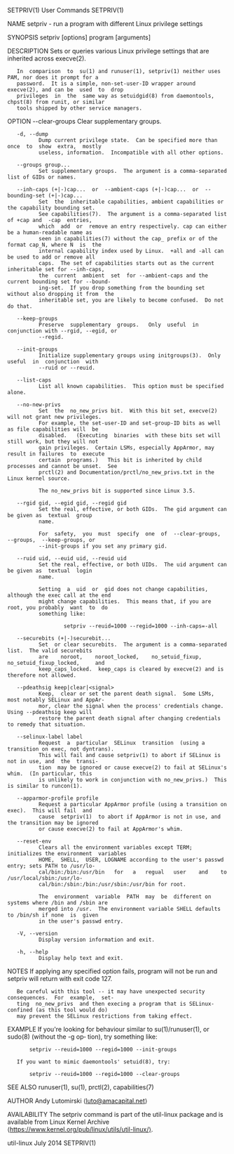 SETPRIV(1)                                   User Commands                                  SETPRIV(1)

NAME
       setpriv - run a program with different Linux privilege settings

SYNOPSIS
       setpriv [options] program [arguments]

DESCRIPTION
       Sets or queries various Linux privilege settings that are inherited across execve(2).

       In  comparison  to  su(1) and runuser(1), setpriv(1) neither uses PAM, nor does it prompt for a
       password.  It is a simple, non-set-user-ID wrapper around execve(2), and can be  used  to  drop
       privileges  in  the  same way as setuidgid(8) from daemontools, chpst(8) from runit, or similar
       tools shipped by other service managers.

OPTION
       --clear-groups
              Clear supplementary groups.

       -d, --dump
              Dump current privilege state.  Can be specified more than once  to  show  extra,  mostly
              useless, information.  Incompatible with all other options.

       --groups group...
              Set supplementary groups.  The argument is a comma-separated list of GIDs or names.

       --inh-caps (+|-)cap...  or  --ambient-caps (+|-)cap...  or  --bounding-set (+|-)cap...
              Set  the  inheritable capabilities, ambient capabilities or the capability bounding set.
              See capabilities(7).  The argument is a comma-separated list of +cap and  -cap  entries,
              which  add  or  remove an entry respectively. cap can either be a human-readable name as
              seen in capabilities(7) without the cap_ prefix or of the format cap_N, where N  is  the
              internal capability index used by Linux.  +all and -all can be used to add or remove all
              caps.  The set of capabilities starts out as the current inheritable set for --inh-caps,
              the  current  ambient  set  for --ambient-caps and the current bounding set for --bound‐
              ing-set.  If you drop something from the bounding set without also dropping it from  the
              inheritable set, you are likely to become confused.  Do not do that.

       --keep-groups
              Preserve  supplementary  groups.   Only  useful  in  conjunction with --rgid, --egid, or
              --regid.

       --init-groups
              Initialize supplementary groups using initgroups(3).  Only useful  in  conjunction  with
              --ruid or --reuid.

       --list-caps
              List all known capabilities.  This option must be specified alone.

       --no-new-privs
              Set  the  no_new_privs bit.  With this bit set, execve(2) will not grant new privileges.
              For example, the set-user-ID and set-group-ID bits as well as file capabilities will  be
              disabled.   (Executing  binaries  with these bits set will still work, but they will not
              gain privileges.  Certain LSMs, especially AppArmor, may result in failures  to  execute
              certain  programs.)   This bit is inherited by child processes and cannot be unset.  See
              prctl(2) and Documentation/prctl/no_new_privs.txt in the Linux kernel source.

              The no_new_privs bit is supported since Linux 3.5.

       --rgid gid, --egid gid, --regid gid
              Set the real, effective, or both GIDs.  The gid argument can be given as  textual  group
              name.

              For  safety,  you  must  specify  one  of  --clear-groups,  --groups,  --keep-groups, or
              --init-groups if you set any primary gid.

       --ruid uid, --euid uid, --reuid uid
              Set the real, effective, or both UIDs.  The uid argument can be given as  textual  login
              name.

              Setting  a  uid  or  gid does not change capabilities, although the exec call at the end
              might change capabilities.  This means that, if you are root, you probably  want  to  do
              something like:

                      setpriv --reuid=1000 --regid=1000 --inh-caps=-all

       --securebits (+|-)securebit...
              Set  or clear securebits.  The argument is a comma-separated list.  The valid securebits
              are    noroot,    noroot_locked,    no_setuid_fixup,     no_setuid_fixup_locked,     and
              keep_caps_locked.  keep_caps is cleared by execve(2) and is therefore not allowed.

       --pdeathsig keep|clear|<signal>
              Keep,  clear or set the parent death signal.  Some LSMs, most notably SELinux and AppAr‐
              mor, clear the signal when the process' credentials change.  Using --pdeathsig keep will
              restore the parent death signal after changing credentials to remedy that situation.

       --selinux-label label
              Request  a  particular  SELinux  transition  (using a transition on exec, not dyntrans).
              This will fail and cause setpriv(1) to abort if SELinux is not in use, and  the  transi‐
              tion  may be ignored or cause execve(2) to fail at SELinux's whim.  (In particular, this
              is unlikely to work in conjunction with no_new_privs.)  This is similar to runcon(1).

       --apparmor-profile profile
              Request a particular AppArmor profile (using a transition on exec).  This will fail  and
              cause  setpriv(1)  to abort if AppArmor is not in use, and the transition may be ignored
              or cause execve(2) to fail at AppArmor's whim.

       --reset-env
              Clears all the environment variables except TERM; initializes the environment  variables
              HOME,  SHELL,  USER, LOGNAME according to the user's passwd entry; sets PATH to /usr/lo‐
              cal/bin:/bin:/usr/bin   for   a   regual   user    and    to    /usr/local/sbin:/usr/lo‐
              cal/bin:/sbin:/bin:/usr/sbin:/usr/bin for root.

              The  environment  variable  PATH  may  be  different on systems where /bin and /sbin are
              merged into /usr.  The environment variable SHELL defaults to /bin/sh if none  is  given
              in the user's passwd entry.

       -V, --version
              Display version information and exit.

       -h, --help
              Display help text and exit.

NOTES
       If  applying  any  specified option fails, program will not be run and setpriv will return with
       exit code 127.

       Be careful with this tool -- it may have unexpected security consequences.  For  example,  set‐
       ting  no_new_privs  and then execing a program that is SELinux-confined (as this tool would do)
       may prevent the SELinux restrictions from taking effect.

EXAMPLE
       If you're looking for behaviour similar to su(1)/runuser(1), or sudo(8)  (without  the  -g  op‐
       tion), try something like:

           setpriv --reuid=1000 --regid=1000 --init-groups

       If you want to mimic daemontools' setuid(8), try:

           setpriv --reuid=1000 --regid=1000 --clear-groups

SEE ALSO
       runuser(1), su(1), prctl(2), capabilities(7)

AUTHOR
       Andy Lutomirski ⟨luto@amacapital.net⟩

AVAILABILITY
       The  setpriv  command  is  part  of  the  util-linux package and is available from Linux Kernel
       Archive ⟨https://www.kernel.org/pub/linux/utils/util-linux/⟩.

util-linux                                     July 2014                                    SETPRIV(1)
